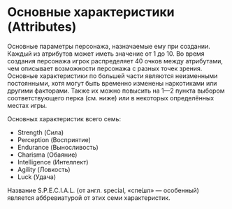# Основные характеристики (Attributes)
Основные параметры персонажа, назначаемые ему при создании. Каждый из атрибутов может иметь значение от 1 до 10. Во время создания персонажа игрок распределяет 40 очков между атрибутами, чем описывает возможности персонажа с разных точек зрения. Основные характеристики по большей части являются неизменными постоянными, хотя могут быть временно изменены наркотиками или другими факторами. Также их можно повысить на 1—2 пункта выбором соответствующего перка (см. ниже) или в некоторых определённых местах игры.

Основных характеристик всего семь:

- Strength (Сила)
- Perception (Восприятие)
- Endurance (Выносливость)
- Charisma (Обаяние)
- Intelligence (Интеллект)
- Agility (Ловкость)
- Luck (Удача)

Название S.P.E.C.I.A.L. (от англ. special, «спе́шл» — особенный) является аббревиатурой от этих семи характеристик.
